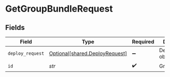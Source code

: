 # GetGroupBundleRequest


## Fields

| Field                                                                  | Type                                                                   | Required                                                               | Description                                                            |
| ---------------------------------------------------------------------- | ---------------------------------------------------------------------- | ---------------------------------------------------------------------- | ---------------------------------------------------------------------- |
| `deploy_request`                                                       | [Optional[shared.DeployRequest]](../../models/shared/deployrequest.md) | :heavy_minus_sign:                                                     | DeployRequest object                                                   |
| `id`                                                                   | *str*                                                                  | :heavy_check_mark:                                                     | Group ID                                                               |